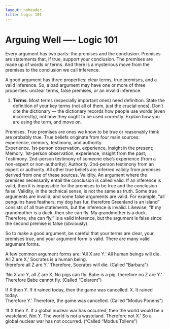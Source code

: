 ```yaml
---
layout: noheader
title: Logic 101
---
```



# Arguing Well —- Logic 101

Every argument has two parts: the premises and the conclusion. Premises are statements that, if true, support your conclusion. The premises are made up of words or terms. And there is a mysterious move from the premises to the conclusion we call inference. 

A good argument has three properties: clear terms, true premises, and a valid inference.
So, a bad argument may have one or more of three properties: unclear terms, false premises, or an invalid inference.

1. **Terms**. Most terms (especially important ones) need definition. State the definition of your key terms (not all of them, just the crucial ones). Don’t cite the dictionary — the dictionary records how people use words (even incorrectly), not how they ought to be used correctly. Explain how you are using the term, and move on.

Premises. True premises are ones we know to be true or reasonably think are probably true. True beliefs originate from four main sources: experience, memory, testimony, and authority.  
Experience. 1st-person observation, experience, insight in the present;
Memory. 1st-person observation, experience, insight from the past;
Testimony. 2nd-person testimony of someone else’s experience (from a non-expert or non-authority);
Authority. 2nd-person testimony from an expert or authority. 
All other true beliefs are inferred validly from premises derived from one of these sources.
Validity. An argument where the premises necessarily entail the conclusion is called valid. If an inference is valid, then it is impossible for the premises to be true and the conclusion false. 
Validity, in the technical sense, is not the same as truth. Some true arguments are invalid, and some false arguments are valid. 
For example, “all penguins have feathers; my dog has fur, therefore Greenland is an island” consists of all true statements, but the inference is invalid. Likewise, “If my grandmother is a duck, then she can fly. My grandmother is a duck. Therefore, she can fly,” is a valid inference, but the argument is false since the second premise is false (obviously). 

So to make a good argument, be careful that your terms are clear, your premises true, and your argument form is valid. There are many valid argument forms. 

A few common argument forms are: 
‘All X are Y.’                  All human beings will die. 
All Z are X,’                   Socrates is a human being.      
therefore all Z  are Y.’        Therefore, Socrates will die. 
(Called “Barbara”) 


‘No X are Y, all Z are X,       No pigs can fly. Babe is a pig.
therefore no Z are Y.’          Therefore Babe cannot fly. 
(Called “Celarent”) 


If X then Y.            If it rained today, then the game was cancelled. 
X.                              It rained today.  
Therefore Y.’                   Therefore, the game was cancelled.
(Called “Modus Ponens”) 

‘If X then Y.                   If a global nuclear war has occurred, 
   then the world would be a wasteland. 
Not Y.                          The world is not a wasteland. 
Therefore not X.’               So a global nuclear war has not occurred.
(“Called “Modus Tollens”) 

